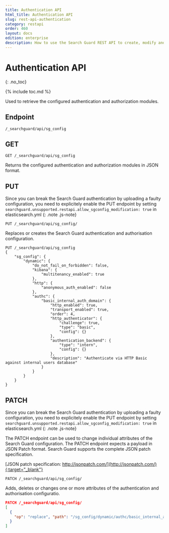 ```yaml
---
title: Authentication API
html_title: Authentication API
slug: rest-api-authentication
category: restapi
order: 460
layout: docs
edition: enterprise
description: How to use the Search Guard REST API to create, modify and change authentication and authorisation settings.
---
```


<!---
Copyright 2020 floragunn GmbH
-->


# Authentication API
{: .no_toc}

{% include toc.md %}

Used to retrieve the configured authentication and authorization modules.

## Endpoint

```
/_searchguard/api/sg_config
```

## GET

```
GET /_searchguard/api/sg_config
```

Returns the configured authentication and authorization modules in JSON format.

## PUT

Since you can break the Search Guard authentication by uploading a faulty configuration, you need to explicitely enable the PUT endpoint by setting `searchguard.unsupported.restapi.allow_sgconfig_modification: true` in elasticsearch.yml
{: .note .js-note}

```
PUT /_searchguard/api/sg_config/
```

Replaces or creates the Search Guard authentication and authorisation configuration.

```
PUT /_searchguard/api/sg_config
{
	"sg_config": {
		"dynamic": {
			"do_not_fail_on_forbidden": false,
			"kibana": {
				"multitenancy_enabled": true
			},
			"http": {
				"anonymous_auth_enabled": false
			},
			"authc": {
				"basic_internal_auth_domain": {
					"http_enabled": true,
					"transport_enabled": true,
					"order": 4,
					"http_authenticator": {
						"challenge": true,
						"type": "basic",
						"config": {}
					},
					"authentication_backend": {
						"type": "intern",
						"config": {}
					},
					"description": "Authenticate via HTTP Basic against internal users database"
				}
			}
		}
	}
}  
```

## PATCH

Since you can break the Search Guard authentication by uploading a faulty configuration, you need to explicitely enable the PUT endpoint by setting `searchguard.unsupported.restapi.allow_sgconfig_modification: true` in elasticsearch.yml
{: .note .js-note}

The PATCH endpoint can be used to change individual attributes of the Search Guard configuration. The PATCH endpoint expects a payload in JSON Patch format. Search Guard supports the complete JSON patch specification.

[JSON patch specification: http://jsonpatch.com/](http://jsonpatch.com/){:target="_blank"}

```
PATCH /_searchguard/api/sg_config/
```

Adds, deletes or changes one or more attributes of the authentication and authorisation configuratio.

```json
PATCH /_searchguard/api/sg_config/
[ 
  { 
    "op": "replace", "path": "/sg_config/dynamic/authc/basic_internal_auth_domain/transport_enabled", "value": "false"
  }
]
```

